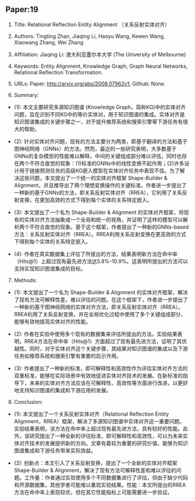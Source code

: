 ## Paper:19




1. Title: Relational Reflection Entity Alignment （关系反射实体对齐）

2. Authors: Tingting Zhan, Jiaqing Li, Haoyu Wang, Kewen Wang, Xiaowang Zhang, Wei Zhang

3. Affiliation: Jiaqing Li: 澳大利亚墨尔本大学 (The University of Melbourne)

4. Keywords: Entity Alignment, Knowledge Graph, Graph Neural Networks, Relational Reflection Transformation.

5. URLs: Paper: http://arxiv.org/abs/2008.07962v1; Github: None.

6. Summary:

- (1): 本文主要研究多源知识图谱 (Knowledge Graph，简称KG)中的实体对齐问题，旨在识别不同KG中的等价实体对，用于知识图谱的集成。实体对齐是知识图谱集成的关键步骤之一，对于提升推荐系统和搜索引擎等下游任务有很大的帮助。 

- (2): 针对实体对齐问题，现有的方法主要分为两类，即基于翻译的方法和基于图神经网络（GNNs）的方法。然而，最近的一些研究表明，大多数基于GNNs的复杂模型的性能难以解释，中间的关键组成部分难以评估，同时也存在两个不符合直觉的现象：(1)标准的GNNs中的线性变换不起作用；(2)许多设计用于链接预测任务的高级KG嵌入模型在实体对齐任务中表现不佳。为了解决这些问题，本文提出了一个统一的实体对齐框架 Shape-Builder & Alignment，并且推导出了两个理想变换操作的关键标准。作者进一步提出了一种新的基于GNNs的方法，即关系反射实体对齐（RREA），它利用了关系反射变换，在更加高效的方式下得到每个实体的关系特定嵌入。 

- (3): 本文提出了一个名为 Shape-Builder & Alignment 的实体对齐框架，将现有的实体对齐方法抽象成一个全局和统一的视角，并证明了这样的模型可以解析两个不符合直觉的现象。基于这个框架，作者提出了一种新的GNNs-based方法：关系反射实体对齐（RREA）。RREA利用关系反射变换在更高效的方式下得到每个实体的关系特定嵌入。 

- (4): 作者在真实数据集上评估了所提出的方法，结果表明新方法在命中率（Hits@1）上超过现有最先进方法达5.8%-10.9%。这表明所提出的方法可以支持实现知识图谱集成的目标。
7. Methods:

- (1): 本文提出了一个名为 Shape-Builder & Alignment 的实体对齐框架，解决了现有方法可解释性差，难以评估的问题。在这个框架下，作者进一步提出了一种新的基于图神经网络的实体对齐方法，即关系反射实体对齐（RREA）。RREA利用了关系反射变换，并在全局优化过程中使用了多个关键组成部分，能够有效地提高实体对齐的性能。

- (2): 作者在实验中使用多个现有的数据集来评估所提出的方法。实验结果表明，RREA方法在命中率（Hits@1）方面超过了现有最先进方法，证明了其优越性。同时，对于实体对齐这个关键步骤，其结果对知识图谱的集成以及下游任务如推荐系统和搜索引擎有重要的启示作用。

- (3): 作者提出了一种新的标准，即可解释性和高效性作为评估实体对齐方法的双重标准，能够在实际场景中有效地促进实体对齐技术的发展。在新标准的指导下，未来的实体对齐方法应该在可解释性、高效性等方面进行改进，以更好地支持知识图谱的集成和下游应用的发展。





8. Conclusion: 

- (1): 本文提出了一个关系反射实体对齐（Relational Reflection Entity Alignment，RREA）框架，解决了多源知识图谱中实体对齐这一重要问题。实验结果表明，该方法在命中率上超过现有最先进方法，具有较好的性能。此外，该研究提出了一种全新的评估标准，即可解释性和高效性，可以为未来实体对齐技术的发展提供新的方向。文章有着较为重要的研究价值，能够为知识图谱集成和下游任务带来实际效益。
                     
- (2): 创新点：本文引入了关系反射变换，提出了一个全新的实体对齐框架Shape-Builder & Alignment，解决了现有方法可解释性差和难以评估的问题。工作量：作者通过实验使用多个不同数据集进行了评估，但由于缺少代码和开源数据集，其他学者可能难以重现实验结果。性能：本文所提出的RREA方法在命中率上表现较优，但在其它性能指标上可能需要进一步验证。





